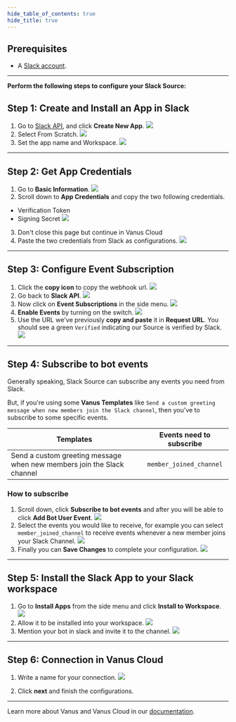 ```yaml
--- 
hide_table_of_contents: true
hide_title: true
---
```


## Prerequisites

- A [Slack account](https://slack.com).

---

**Perform the following steps to configure your Slack Source:**

## Step 1: Create and Install an App in Slack

1. Go to [Slack API](https://api.slack.com/apps), and click **Create New App**.
   ![](images/img.png)
2. Select From Scratch.
![](images/img_1.png)
3. Set the app name and Workspace.
![](images/img_2.png)

---

## Step 2: Get App Credentials

1. Go to **Basic Information**.
![](images/img_3.png)
2. Scroll down to **App Credentials** and copy the two following credentials.
 - Verification Token
 - Signing Secret
![](images/img_4.png)
3. Don't close this page but continue in Vanus Cloud
4. Paste the two credentials from Slack as configurations.
      ![](images/token%20and%20secret.png)

---

## Step 3: Configure Event Subscription
1. Click the **copy icon** to copy the webhook url.
![](images/img_10.png)
2. Go back to **Slack API**.
![](images/img_5.png)
3. Now click on **Event Subscriptions** in the side menu.
![](images/img_6.png)
4. **Enable Events** by turning on the switch.
![](images/img_7.png)
5. Use the URL we've previously **copy and paste** it in **Request URL**. You should see a green `Verified` indicating our Source is verified by Slack.
![](images/img_8.png)

---

## Step 4: Subscribe to bot events

Generally speaking, Slack Source can subscribe any events you need from Slack.

But, if you're using some **Vanus Templates** like `Send a custom greeting message when new members join the Slack channel`, then you've to subscribe to some specific events.

| Templates                                                              | Events need to subscribe |
|------------------------------------------------------------------------|:------------------------:|
| Send a custom greeting message when new members join the Slack channel | `member_joined_channel`  |

### How to subscribe

1. Scroll down, click **Subscribe to bot events** and after you will be able to click **Add Bot User Event**.
![](images/img_9.png)
2. Select the events you would like to receive, for example you can select `member_joined_channel` to receive events whenever a new member joins your Slack Channel.
![](images/member_joined.png)
3. Finally you can **Save Changes** to complete your configuration.
![](images/save%20changes.png)

---

## Step 5: Install the Slack App to your Slack workspace

1. Go to **Install Apps** from the side menu and click **Install to Workspace**.
   ![](images/img_13.png)
2. Allow it to be installed into your workspace.
      ![](images/img_14.png)
3. Mention your bot in slack and invite it to the channel.
   ![](images/img_15.png)

---

## Step 6: Connection in Vanus Cloud

1. Write a name for your connection.
   ![](images/name%20connection.png)

2. Click **next** and finish the configurations.  

---

Learn more about Vanus and Vanus Cloud in our [documentation](https://docs.vanus.ai).